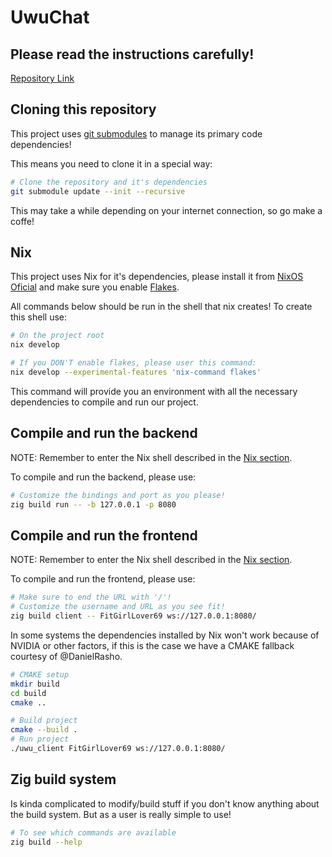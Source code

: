 # UwuChat

<h2>
Please read the instructions carefully!
</h2>

[Repository Link](https://github.com/ElrohirGT/UWUChat)

## Cloning this repository

This project uses
[git submodules](https://git-scm.com/book/en/v2/Git-Tools-Submodules) to manage
its primary code dependencies!

This means you need to clone it in a special way:

```bash
# Clone the repository and it's dependencies
git submodule update --init --recursive
```

This may take a while depending on your internet connection, so go make a coffe!

## Nix

This project uses Nix for it's dependencies, please install it from
[NixOS Oficial](https://nixos.org/) and make sure you enable
[Flakes](https://wiki.nixos.org/wiki/Flakes).

All commands below should be run in the shell that nix creates! To create this
shell use:

```bash
# On the project root
nix develop

# If you DON'T enable flakes, please user this command:
nix develop --experimental-features 'nix-command flakes'
```

This command will provide you an environment with all the necessary dependencies
to compile and run our project.

## Compile and run the backend

NOTE: Remember to enter the Nix shell described in the [Nix section](#Nix).

To compile and run the backend, please use:

```bash
# Customize the bindings and port as you please!
zig build run -- -b 127.0.0.1 -p 8080
```

## Compile and run the frontend

NOTE: Remember to enter the Nix shell described in the [Nix section](#Nix).

To compile and run the frontend, please use:

```bash
# Make sure to end the URL with '/'!
# Customize the username and URL as you see fit!
zig build client -- FitGirlLover69 ws://127.0.0.1:8080/
```

In some systems the dependencies installed by Nix won't work because of NVIDIA
or other factors, if this is the case we have a CMAKE fallback courtesy of
@DanielRasho.

```bash
# CMAKE setup
mkdir build
cd build
cmake ..

# Build project
cmake --build .
# Run project
./uwu_client FitGirlLover69 ws://127.0.0.1:8080/
```

## Zig build system

Is kinda complicated to modify/build stuff if you don't know anything about the
build system. But as a user is really simple to use!

```bash
# To see which commands are available
zig build --help
```
